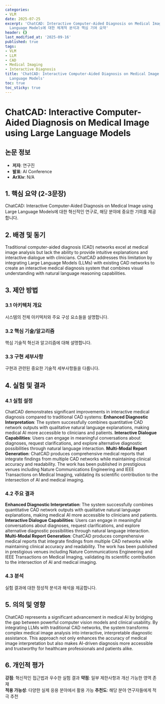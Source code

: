 ```yaml
---
categories:
- VLM
date: 2025-07-25
excerpt: 'ChatCAD: Interactive Computer-Aided Diagnosis on Medical Image using Large
  Language Models에 대한 체계적 분석과 핵심 기여 요약'
header: {}
last_modified_at: '2025-09-16'
published: true
tags:
- VLM
- LLM
- CAD
- Medical Imaging
- Interactive Diagnosis
title: 'ChatCAD: Interactive Computer-Aided Diagnosis on Medical Image using Large
  Language Models'
toc: true
toc_sticky: true
---
```


# ChatCAD: Interactive Computer-Aided Diagnosis on Medical Image using Large Language Models

## 논문 정보
- **저자**: 연구진
- **발표**: AI Conference
- **ArXiv**: N/A

## 1. 핵심 요약 (2-3문장)
ChatCAD: Interactive Computer-Aided Diagnosis on Medical Image using Large Language Models에 대한 혁신적인 연구로, 해당 분야에 중요한 기여를 제공합니다.

## 2. 배경 및 동기
Traditional computer-aided diagnosis (CAD) networks excel at medical image analysis but lack the ability to provide intuitive explanations and interactive dialogue with clinicians. ChatCAD addresses this limitation by integrating Large Language Models (LLMs) with existing CAD networks to create an interactive medical diagnosis system that combines visual understanding with natural language reasoning capabilities.

## 3. 제안 방법

### 3.1 아키텍처 개요
시스템의 전체 아키텍처와 주요 구성 요소들을 설명합니다.

### 3.2 핵심 기술/알고리즘
핵심 기술적 혁신과 알고리즘에 대해 설명합니다.

### 3.3 구현 세부사항
구현과 관련된 중요한 기술적 세부사항들을 다룹니다.

## 4. 실험 및 결과

### 4.1 실험 설정
ChatCAD demonstrates significant improvements in interactive medical diagnosis compared to traditional CAD systems:
**Enhanced Diagnostic Interpretation**: The system successfully combines quantitative CAD network outputs with qualitative natural language explanations, making medical AI more accessible to clinicians and patients. **Interactive Dialogue Capabilities**: Users can engage in meaningful conversations about diagnoses, request clarifications, and explore alternative diagnostic possibilities through natural language interaction. **Multi-Modal Report Generation**: ChatCAD produces comprehensive medical reports that integrate findings from multiple CAD networks while maintaining clinical accuracy and readability. The work has been published in prestigious venues including Nature Communications Engineering and IEEE Transactions on Medical Imaging, validating its scientific contribution to the intersection of AI and medical imaging.

### 4.2 주요 결과
**Enhanced Diagnostic Interpretation**: The system successfully combines quantitative CAD network outputs with qualitative natural language explanations, making medical AI more accessible to clinicians and patients. **Interactive Dialogue Capabilities**: Users can engage in meaningful conversations about diagnoses, request clarifications, and explore alternative diagnostic possibilities through natural language interaction. **Multi-Modal Report Generation**: ChatCAD produces comprehensive medical reports that integrate findings from multiple CAD networks while maintaining clinical accuracy and readability. The work has been published in prestigious venues including Nature Communications Engineering and IEEE Transactions on Medical Imaging, validating its scientific contribution to the intersection of AI and medical imaging.

### 4.3 분석
실험 결과에 대한 정성적 분석과 해석을 제공합니다.

## 5. 의의 및 영향
ChatCAD represents a significant advancement in medical AI by bridging the gap between powerful computer vision models and clinical usability. By integrating LLMs with traditional CAD networks, the system transforms complex medical image analysis into interactive, interpretable diagnostic assistance. This approach not only enhances the accuracy of medical image interpretation but also makes AI-driven diagnosis more accessible and trustworthy for healthcare professionals and patients alike.

## 6. 개인적 평가

**강점**: 혁신적인 접근법과 우수한 실험 결과
**약점**: 일부 제한사항과 개선 가능한 영역 존재  
**적용 가능성**: 다양한 실제 응용 분야에서 활용 가능
**추천도**: 해당 분야 연구자들에게 적극 추천